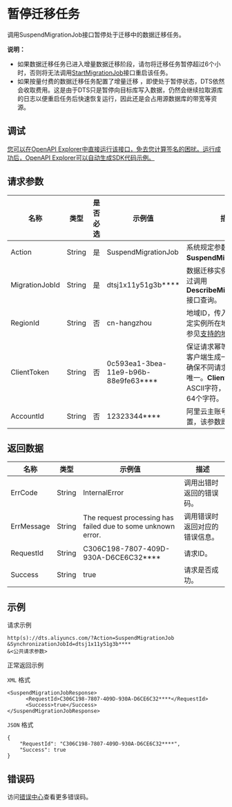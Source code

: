 # 暂停迁移任务

调用SuspendMigrationJob接口暂停处于迁移中的数据迁移任务。

**说明：**

-   如果数据迁移任务已进入增量数据迁移阶段，请勿将迁移任务暂停超过6个小时，否则将无法调用[StartMigrationJob](~49429~)接口重启该任务。
-   如果按量付费的数据迁移任务配置了增量迁移 ，即使处于暂停状态，DTS依然会收取费用。这是由于DTS只是暂停向目标库写入数据，仍然会继续拉取源库的日志以便重启任务后快速恢复运行，因此还是会占用源数据库的带宽等资源。

## 调试

[您可以在OpenAPI Explorer中直接运行该接口，免去您计算签名的困扰。运行成功后，OpenAPI Explorer可以自动生成SDK代码示例。](https://api.aliyun.com/#product=Dts&api=SuspendMigrationJob&type=RPC&version=2020-01-01)

## 请求参数

|名称|类型|是否必选|示例值|描述|
|--|--|----|---|--|
|Action|String|是|SuspendMigrationJob|系统规定参数，取值：**SuspendMigrationJob**。 |
|MigrationJobId|String|是|dtsj1x11y51g3b\*\*\*\*|数据迁移实例ID，可以通过调用**DescribeMigrationJobs**接口查询。 |
|RegionId|String|否|cn-hangzhou|地域ID，传入本参数来指定实例所在地域，详情请参见[支持的地域列表](~141033~)。 |
|ClientToken|String|否|0c593ea1-3bea-11e9-b96b-88e9fe63\*\*\*\*|保证请求幂等性。从您的客户端生成一个参数值，确保不同请求间该参数值唯一。**ClientToken**只支持ASCII字符，且不能超过64个字符。 |
|AccountId|String|否|12323344\*\*\*\*|阿里云主账号ID，无需设置，该参数即将下线。 |

## 返回数据

|名称|类型|示例值|描述|
|--|--|---|--|
|ErrCode|String|InternalError|调用出错时返回的错误码。 |
|ErrMessage|String|The request processing has failed due to some unknown error.|调用错误时返回对应的错误信息。 |
|RequestId|String|C306C198-7807-409D-930A-D6CE6C32\*\*\*\*|请求ID。 |
|Success|String|true|请求是否成功。 |

## 示例

请求示例

```
http(s)://dts.aliyuncs.com/?Action=SuspendMigrationJob
&SynchronizationJobId=dtsj1x11y51g3b****
&<公共请求参数>
```

正常返回示例

`XML` 格式

```
<SuspendMigrationJobResponse>
      <RequestId>C306C198-7807-409D-930A-D6CE6C32****</RequestId>
      <Success>true</Success>
</SuspendMigrationJobResponse>
```

`JSON` 格式

```
{
	"RequestId": "C306C198-7807-409D-930A-D6CE6C32****",
	"Success": true
}
```

## 错误码

访问[错误中心](https://error-center.aliyun.com/status/product/Dts)查看更多错误码。

